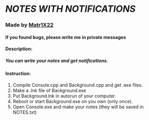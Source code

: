 # **_NOTES WITH NOTIFICATIONS_**
### **Made by [Matr1X22](https://github.com/Matr1X22?tab=repositories)**
#### If you found bugs, please write me in private messages

#### Description:
##### You can write your notes and get notifications.

#### Instruction:
1) Compile Console.cpp and Background.cpp and get .exe files.
2) Make a .lnk file of Background.exe
3) Put Background.lnk in autorun of your computer.
4) Reboot or start Background.exe on you own (only once).
4) Open Console.exe and make your notes (they will be saved in NOTES.txt)

